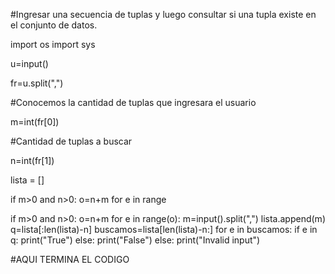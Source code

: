 
#Ingresar una secuencia de tuplas y luego consultar si una tupla existe en el conjunto de datos.

import os 
import sys

u=input()

fr=u.split(",")

#Conocemos la cantidad de tuplas que ingresara el usuario

m=int(fr[0])

#Cantidad de tuplas a buscar

n=int(fr[1])

lista = []

if m>0 and n>0:
    o=n+m
    for e in range

if m>0 and n>0:
    o=n+m
    for e in range(o):
        m=input().split(",")
        lista.append(m)    
    q=lista[:len(lista)-n]
    buscamos=lista[len(lista)-n:]
    for e in buscamos:
        if e in q:
            print("True")
        else:
            print("False")
else:
    print("Invalid input")
    
#AQUI TERMINA EL CODIGO 










